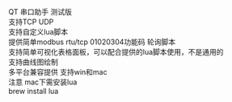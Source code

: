 QT 串口助手 测试版<br>
支持TCP UDP<br>
支持自定义lua脚本<br>
提供简单modbus rtu/tcp 01020304功能码 轮询脚本<br>
支持简单可视化表格面板，可以配合提供的lua脚本使用，不是通用的<br>
支持曲线图绘制<br>
多平台兼容提供 支持win和mac<br>
注意 mac下需安装lua <br>
brew install lua <br>
